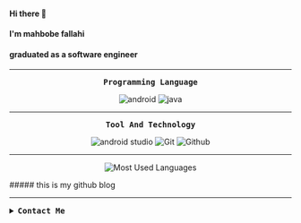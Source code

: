 #### Hi there 👋
#### I'm mahbobe fallahi 
#### graduated as a software engineer



<hr>

<p align="center"><samp><strong>Programming Language</strong></samp></p>
<p align="center">
  <img src="https://img.shields.io/badge/-Android-black?style=for-the-badge&logo=android&logoColor=success&logoWidth=30" alt="android" />
  <img src="https://img.shields.io/badge/-Java-9cf?style=for-the-badge&logo=java&logoColor=black&logoWidth=20" alt="java" />
 
</p>
<hr>

<p align="center"><samp><strong>Tool And Technology</strong></samp></p>
<p align="center">
  <img src="https://img.shields.io/badge/-Android%20studio-green?style=for-the-badge&logo=android%20studio&logoColor=gray" alt="android studio" />
  <img src="https://img.shields.io/badge/-git-gray?style=for-the-badge&logo=git" alt="Git" />
  <img src="https://img.shields.io/badge/-Github-black?style=for-the-badge&logo=github" alt="Github" />
  
</p>
<hr>
<!-- <p align="center"><samp><strong>Most Used Languages</strong></samp></p> -->
<p align="center">
  <img src="https://github-readme-stats.vercel.app/api/top-langs/?username=mhb-flh&theme=react" alt="Most Used Languages" />
  
</p>

<p>
  ##### this is my github blog
<a href="https://mhb-flh.github.io/github-pages-with-jekyll/"></a>
</p>


<hr>

<details>
  <summary><samp><strong>Contact Me</strong></samp></summary><br>
  <a href="https://mhb.fallahi@gmail.com/"><img src="https://img.shields.io/badge/-Gmail-red?style=for-the-badge&logo=gmail&logoColor=white" alt="Gmail" /></a><br>
  <a href="https://www.linkedin.com/in/mahbobe-fallahi/"><img src="https://img.shields.io/badge/-Linkedin-blue?style=for-the-badge&logo=linkedin" alt="Linkedin" /></a><br>
  <a href="https://stackoverflow.com/users/9749301/mhb-flh"><img src="https://img.shields.io/badge/-Stackoverflow-white?style=for-the-badge&logo=stackoverflow" alt="Stackoverflow" /></a><br>
  
</details>

